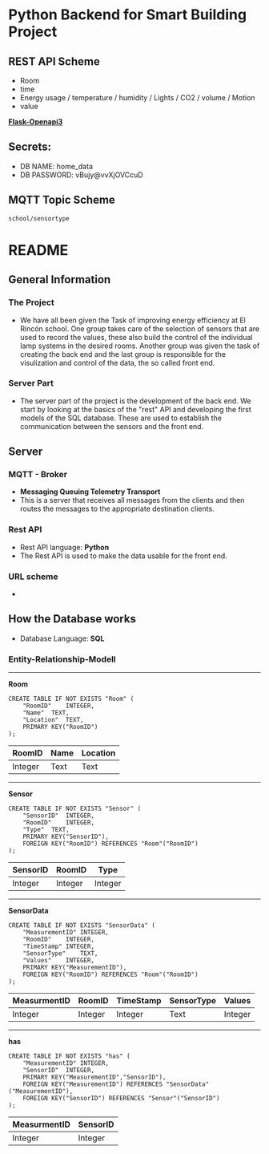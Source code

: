 # Python Backend for Smart Building Project

## REST API Scheme
- Room
- time
- Energy usage / temperature / humidity / Lights / CO2 / volume / Motion
- value

**[Flask-Openapi3](https://luolingchun.github.io/flask-openapi3/v3.x/Usage/Specification/)**

## Secrets:
- DB NAME: home_data
- DB PASSWORD: vBujy@vvXjOVCcuD

## MQTT Topic Scheme

`school/sensortype`


# README


## General Information

### The Project
- We have all been given the Task of improving energy efficiency at El Rincón school. One group takes care of the selection of sensors that are used to record the values, these also build the control of the individual lamp systems in the desired rooms. Another group was given the task of creating the back end and the last group is responsible for the visulization and control of the data, the so called front end.

### Server Part
- The server part of the project is the development of the back end. We start by looking at the basics of the "rest" API and developing the first models of the SQL database. These are used to establish the communication between the sensors and the front end. 

## Server 

### MQTT - Broker 
- **Messaging Queuing Telemetry Transport**
- This is a server that receives all messages from the clients and then routes the messages to the appropriate destination clients.

### Rest API
- Rest API language: **Python**
- The Rest API is used to make the data usable for the front end.

### URL scheme

- 

## How the Database works 
-  Database Language: **SQL**

### Entity-Relationship-Modell
--- 

**Room**
```sql=q
CREATE TABLE IF NOT EXISTS "Room" (
	"RoomID"	INTEGER,
	"Name"	TEXT,
	"Location"	TEXT,
	PRIMARY KEY("RoomID")
);
```
| RoomID | Name | Location |
| -------- | -------- | -------- |
| Integer | Text | Text |

--- 
**Sensor**
```sql=q
CREATE TABLE IF NOT EXISTS "Sensor" (
	"SensorID"	INTEGER,
	"RoomID"	INTEGER,
	"Type"	TEXT,
	PRIMARY KEY("SensorID"),
	FOREIGN KEY("RoomID") REFERENCES "Room"("RoomID")
);
```

| SensorID | RoomID | Type |
| -------- | -------- | -------- |
| Integer  | Integer  |Integer|

---
**SensorData**
```sql=q
CREATE TABLE IF NOT EXISTS "SensorData" (
	"MeasurementID"	INTEGER,
	"RoomID"	INTEGER,
	"TimeStamp"	INTEGER,
	"SensorType"	TEXT,
	"Values"	INTEGER,
	PRIMARY KEY("MeasurementID"),
	FOREIGN KEY("RoomID") REFERENCES "Room"("RoomID")
);
```

| MeasurmentID | RoomID | TimeStamp |SensorType|Values|
| -------- | -------- | -------- |------|------|
| Integer  | Integer     | Integer |Text|Integer|

--- 
**has**
```sql=q
CREATE TABLE IF NOT EXISTS "has" (
	"MeasurementID"	INTEGER,
	"SensorID"	INTEGER,
	PRIMARY KEY("MeasurementID","SensorID"),
	FOREIGN KEY("MeasurementID") REFERENCES "SensorData"("MeasurementID"),
	FOREIGN KEY("SensorID") REFERENCES "Sensor"("SensorID")
);
```

| MeasurmentID | SensorID |
| -------- | -------- | 
| Integer     | Integer     | 
